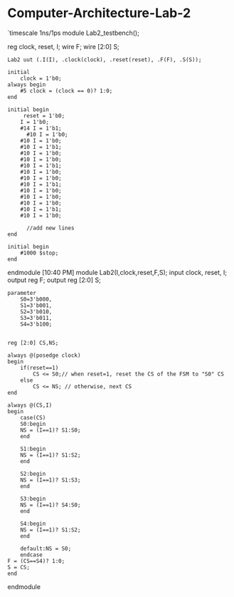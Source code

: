 # Computer-Architecture-Lab-2

`timescale 1ns/1ps
module Lab2_testbench();

reg clock, reset, I;
    wire F;
    wire [2:0] S;

    Lab2 uut (.I(I), .clock(clock), .reset(reset), .F(F), .S(S));

    initial
        clock = 1'b0;
    always begin
        #5 clock = (clock == 0)? 1:0;
    end

    initial begin
         reset = 1'b0;
        I = 1'b0;
        #14 I = 1'b1;
          #10 I = 1'b0;
        #10 I = 1'b0;
        #10 I = 1'b1;
        #10 I = 1'b0;
        #10 I = 1'b0;
        #10 I = 1'b1;
        #10 I = 1'b0;
        #10 I = 1'b0;
        #10 I = 1'b1;
        #10 I = 1'b0;
        #10 I = 1'b0;
        #10 I = 1'b0;
        #10 I = 1'b1;
        #10 I = 1'b0;

          //add new lines
    end

    initial begin
        #1000 $stop;
    end

endmodule
[10:40 PM]
module Lab2(I,clock,reset,F,S);
  input clock, reset, I;
    output reg F;
    output reg [2:0] S;

    parameter
        S0=3'b000,
        S1=3'b001,
        S2=3'b010,
        S3=3'b011,
        S4=3'b100;


    reg [2:0] CS,NS;

    always @(posedge clock)
    begin
        if(reset==1)
            CS <= S0;// when reset=1, reset the CS of the FSM to "S0" CS
        else
            CS <= NS; // otherwise, next CS
    end

    always @(CS,I)
    begin
        case(CS)
        S0:begin
        NS = (I==1)? S1:S0;
        end

        S1:begin
        NS = (I==1)? S1:S2;
        end

        S2:begin
        NS = (I==1)? S1:S3;
        end

        S3:begin
        NS = (I==1)? S4:S0;
        end

        S4:begin
        NS = (I==1)? S1:S2;
        end

        default:NS = S0;
        endcase
    F = (CS==S4)? 1:0;
    S = CS;
    end


endmodule
